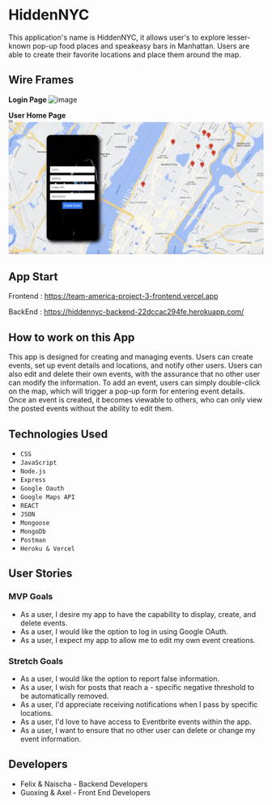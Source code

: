 # HiddenNYC

This application's name is HiddenNYC, it allows user's to explore lesser-known pop-up food places and speakeasy bars in Manhattan. Users are able to create their favorite locations and place them around the map.

## Wire Frames

**Login Page**
![image](<images/image.png>)

**User Home Page**
![image](<images/user homepage.png>)

## App Start
Frontend : https://team-america-project-3-frontend.vercel.app


 BackEnd : https://hiddennyc-backend-22dccac294fe.herokuapp.com/

## How to work on this App

This app is designed for creating and managing events. Users can create events, set up event details and locations, and notify other users. Users can also edit and delete their own events, with the assurance that no other user can modify the information. To add an event, users can simply double-click on the map, which will trigger a pop-up form for entering event details. Once an event is created, it becomes viewable to others, who can only view the posted events without the ability to edit them.
## Technologies Used

- `CSS`
- `JavaScript`
- `Node.js`
- `Express`
- `Google Oauth`
- `Google Maps API`
- `REACT`
- `JSON`
- `Mongoose`
- `MongoDb`
- `Postman`
- `Heroku & Vercel`

## User Stories

### MVP Goals

- As a user, I desire my app to have the capability to display, create, and delete events.
- As a user, I would like the option to log in using Google OAuth.
- As a user, I expect my app to allow me to edit my own event creations.

### Stretch Goals

- As a user, I would like the option to report false information.
- As a user, I wish for posts that reach a - specific negative threshold to be automatically removed.
- As a user, I'd appreciate receiving notifications when I pass by specific locations.
- As a user, I'd love to have access to Eventbrite events within the app.
- As a user, I want to ensure that no other user can delete or change my event information.

## Developers

- Felix & Naischa - Backend Developers
- Guoxing & Axel - Front End Developers

